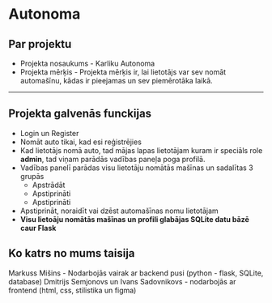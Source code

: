 #  Autonoma
## **Par projektu**
* Projekta nosaukums - Karliku Autonoma
* Projekta mērķis - Projekta mērķis ir, lai lietotājs var sev nomāt automašīnu, kādas ir pieejamas un sev piemērotāka laikā.
---
## **Projekta galvenās funckijas**
* Login un Register
* Nomāt auto tikai, kad esi reģistrējies
* Kad lietotājs nomā auto, tad mājas lapas lietotājam kuram ir speciāls role **admin**, tad viņam parādās vadības paneļa poga profilā.
* Vadības panelī parādas visu lietotāju nomātās mašīnas un sadalītas 3 grupās
    * Apstrādāt
    * Apstiprināti
    * Apstiprināti
* Apstiprināt, noraidīt vai dzēst automašīnas nomu lietotājam
* **Visu lietoāju nomātās mašīnas un profili glabājas SQLite datu bāzē caur Flask**

## Ko katrs no mums taisija
Markuss Mišins - Nodarbojās vairak ar backend pusi (python - flask, SQLite, database)
Dmitrijs Semjonovs un Ivans Sadovnikovs - nodarbojās ar frontend (html, css, stilistika un figma)
